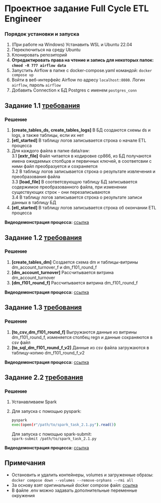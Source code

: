 # Проектное задание Full Cycle ETL Engineer

### Порядок установки и запуска
1. (При работе на Windows) Устанавить WSL и Ubuntu 22.04
2. Переключиться на среду Ubuntu
3. Клонировать репозиторий
4. **Отредактировать права на чтение и запись для некоторых папок: `chmod -R 777 airflow data`**
5. Запустить Airflow в папке с docker-compose.yaml командой: `docker compose up`
6. Войти в веб-интерфейс Airflow по адресу `localhost:8080`. Логин `airflow`, пароль `airflow`
7. Добавить Connection к БД Postgres с именем `postgres_conn`  

## Задание 1.1 [требования](https://github.com/Evgeny-Larin/csv_to_postgres_ETL/blob/main/project_objectives/objective_1.1.pdf)
### Решение  
1. **[create_tables_ds, create_tables_logs]** В БД создаются схемы ds и logs, а также таблицы, если их нет    
2. **[etl_started]** В таблицу логов записывается строка о начале ETL процесса  
3. Для каждого файла в папке data/raw:  
3.1 **[extr_file]** Файл читается в кодировке cp866, из БД получаются имена ожидаемых столбцов и первичных ключей, в соответсвии с ними файл преобразуется и сохраняется  
3.2 В таблицу логов записывается строка о результате извлечения и преобразования файла  
3.3 **[load_file]** В соответсвующую таблицу БД записывается содержимое преобразованного файла, при изменении существующих строк - они перезаписываются  
3.4 В таблицу логов записывается строка о результате записи данных в таблицу БД  
4. **[etl_started]** В таблицу логов записывается строка об окончании ETL процесса  

**Видеодемонстрация процесса:** [ссылка](https://drive.google.com/file/d/10DpndEC5icDB0mITDhGlHNfAgIwYZkeE/view?usp=sharing) 

## Задание 1.2 [требования](https://github.com/Evgeny-Larin/csv_to_postgres_ETL/blob/main/project_objectives/objective_1.2.pdf)
### Решение
1. **[create_tables_dm]** Создается схема dm и таблицы-витрины dm_account_turnover_f и dm_f101_round_f
2. **[dm_account_turnover]** Рассчитывается витрина dm_account_turnover
3. **[dm_f101_round_f]** Рассчитывается витрина dm_f101_round_f

**Видеодемонстрация процесса:** [ссылка](https://drive.google.com/file/d/1wqge5w1zh3Lph4Y_4QBEpsBzuJIm9WO3/view?usp=sharing) 

## Задание 1.3 [требования](https://github.com/Evgeny-Larin/csv_to_postgres_ETL/blob/main/project_objectives/objective_1.3.pdf)
### Решение
1. **[to_csv_dm_f101_round_f]** Выгружаются данные из витрины dm_f101_round_f, изменяется столбец regn и данные сохраняются в csv файл
2. **[to_sql_dm_f101_round_f_v2]** Данные из csv файла загружаются в таблицу-копию dm_f101_round_f_v2  

**Видеодемонстрация процесса:** [ссылка](https://drive.google.com/file/d/1OPMg_T94gRhAch3qH6kzSEIuf4sZdXCj/view?usp=sharing) 

## Задание 2.2 [требования](https://github.com/Evgeny-Larin/csv_to_postgres_ETL/blob/main/project_objectives/objective_2.2.pdf)
### Решение
1. Устанавливаем Spark
2. Для запуска с помощью pyspark:  
   ```bash
   pyspark
   exec(open(r"/path/to/spark_task_2.1.py").read())
   ```  

   Для запуска с помощью spark-submit:  
   ```spark-submit /path/to/spark_task_2.1.py```

**Видеодемонстрация процесса:** [ссылка](https://drive.google.com/file/d/1peZz7aCjp1MSc0rijdtf5cnRHWfpFsKU/view?usp=sharing) 


## Примечания
+ Остановить и удалить контейнеры, volumes и загруженные образы: `docker compose down --volumes --remove-orphans --rmi all`  
+ За основу взят оригинальный docker compose файл: [ссылка](https://airflow.apache.org/docs/apache-airflow/stable/howto/docker-compose/index.html)  
+ В файле .env можно задавать дополнительные переменные окружения  
